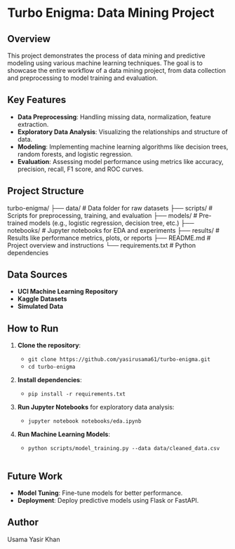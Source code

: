 # Turbo Enigma: Data Mining Project

## Overview
This project demonstrates the process of data mining and predictive modeling using various machine learning techniques. The goal is to showcase the entire workflow of a data mining project, from data collection and preprocessing to model training and evaluation.

## Key Features
- **Data Preprocessing**: Handling missing data, normalization, feature extraction.
- **Exploratory Data Analysis**: Visualizing the relationships and structure of data.
- **Modeling**: Implementing machine learning algorithms like decision trees, random forests, and logistic regression.
- **Evaluation**: Assessing model performance using metrics like accuracy, precision, recall, F1 score, and ROC curves.

## Project Structure
turbo-enigma/
├── data/                # Data folder for raw datasets
├── scripts/             # Scripts for preprocessing, training, and evaluation
├── models/              # Pre-trained models (e.g., logistic regression, decision tree, etc.)
├── notebooks/           # Jupyter notebooks for EDA and experiments
├── results/             # Results like performance metrics, plots, or reports
├── README.md            # Project overview and instructions
└── requirements.txt     # Python dependencies

## Data Sources
- **UCI Machine Learning Repository**
- **Kaggle Datasets**
- **Simulated Data**

## How to Run
1. **Clone the repository**:
    - `git clone https://github.com/yasirusama61/turbo-enigma.git`
    - `cd turbo-enigma`

2. **Install dependencies**:
    - `pip install -r requirements.txt`

3. **Run Jupyter Notebooks** for exploratory data analysis:
    - `jupyter notebook notebooks/eda.ipynb`

4. **Run Machine Learning Models**:

    - `python scripts/model_training.py --data data/cleaned_data.csv`
    ```

## Future Work
- **Model Tuning**: Fine-tune models for better performance.
- **Deployment**: Deploy predictive models using Flask or FastAPI.

## Author
Usama Yasir Khan
